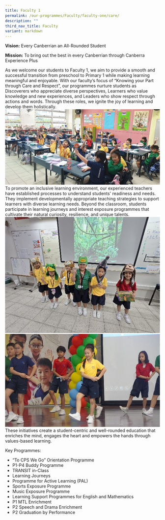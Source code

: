 ```yaml
---
title: Faculty 1
permalink: /our-programmes/Faculty/faculty-one/care/
description: ""
third_nav_title: Faculty
variant: markdown
---
```

**Vision:** Every Canberrian an All-Rounded Student

**Mission:** To bring out the best in every Canberrian through Canberra Experience Plus

As we welcome our students to Faculty 1, we aim to provide a smooth and successful transition from preschool to Primary 1 while making learning meaningful and enjoyable. With our faculty’s focus of “Knowing your Part through Care and Respect”, our programmes nurture students as Discoverers who appreciate diverse perspectives, Learners who value knowledge and new experiences, and Leaders who show respect through actions and words. Through these roles, we ignite the joy of learning and develop them holistically.
![](/images/WhatsApp_Image_2025_02_17_at_13_33_35.jpg)
To promote an inclusive learning environment, our experienced teachers have established processes to understand students' readiness and needs. They implement developmentally appropriate teaching strategies to support learners with diverse learning needs. Beyond the classroom, students participate in learning journeys and interest exposure programmes that cultivate their natural curiosity, resilience, and unique talents.
![](/images/Fac12025_2_.jpg)![](/images/Fac12025.jpg)
These initiatives create a student-centric and well-rounded education that enriches the mind, engages the heart and empowers the hands through values-based learning.

Key Programmes:

* “To CPS We Go” Orientation Programme
* P1-P4 Buddy Programme 
* TRANSIT in-Class
* Learning Journeys
* Programme for Active Learning (PAL)
* Sports Exposure Programme
* Music Exposure Programme
* Learning Support Programmes for English and Mathematics
* P1 MTL Enrichment
* P2 Speech and Drama Enrichment
* P2 Graduation by Performance